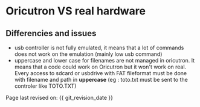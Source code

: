 # Oricutron VS real hardware

## Differencies and issues

* usb controller is not fully emulated, it means that a lot of commands does not work on the emulation (mainly low usb command)
* uppercase and lower case for filenames are not managed in oricutron. It means that a code could work on Oricutron but it won't work on real. Every access to sdcard or usbdrive with FAT fileformat must be done with filename and path in **uppercase** (eg : toto.txt must be sent to the controler like TOTO.TXT)


Page last revised on: {{ git_revision_date }}
